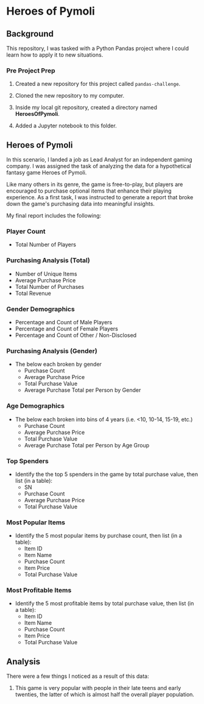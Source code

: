 # Heroes of Pymoli

## Background

This repository, I was tasked with a Python Pandas project where I could learn how to apply it to new situations. 

### Pre Project Prep

1. Created a new repository for this project called `pandas-challenge`.

2. Cloned the new repository to my computer.

3. Inside my local git repository, created a directory named **HeroesOfPymoli**.

4. Added a Jupyter notebook to this folder.

## Heroes of Pymoli

In this scenario, I landed a job as Lead Analyst for an independent gaming company. I was assigned the task of analyzing the data for a hypothetical fantasy game Heroes of Pymoli.

Like many others in its genre, the game is free-to-play, but players are encouraged to purchase optional items that enhance their playing experience. As a first task, I was instructed to generate a report that broke down the game's purchasing data into meaningful insights.

My final report includes the following:
### Player Count

* Total Number of Players

### Purchasing Analysis (Total)

* Number of Unique Items
* Average Purchase Price
* Total Number of Purchases
* Total Revenue

### Gender Demographics

* Percentage and Count of Male Players
* Percentage and Count of Female Players
* Percentage and Count of Other / Non-Disclosed

### Purchasing Analysis (Gender)

* The below each broken by gender
  * Purchase Count
  * Average Purchase Price
  * Total Purchase Value
  * Average Purchase Total per Person by Gender

### Age Demographics

* The below each broken into bins of 4 years (i.e. &lt;10, 10-14, 15-19, etc.)
  * Purchase Count
  * Average Purchase Price
  * Total Purchase Value
  * Average Purchase Total per Person by Age Group

### Top Spenders

* Identify the the top 5 spenders in the game by total purchase value, then list (in a table):
  * SN
  * Purchase Count
  * Average Purchase Price
  * Total Purchase Value

### Most Popular Items

* Identify the 5 most popular items by purchase count, then list (in a table):
  * Item ID
  * Item Name
  * Purchase Count
  * Item Price
  * Total Purchase Value

### Most Profitable Items

* Identify the 5 most profitable items by total purchase value, then list (in a table):
  * Item ID
  * Item Name
  * Purchase Count
  * Item Price
  * Total Purchase Value

## Analysis
There were a few things I noticed as a result of this data:

1. This game is very popular with people in their late teens and early twenties, the latter of which is almost half the overall player population.
